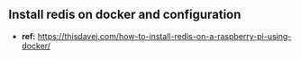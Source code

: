 ## Install redis on docker and configuration

- **ref:** https://thisdavej.com/how-to-install-redis-on-a-raspberry-pi-using-docker/